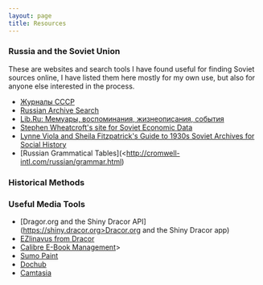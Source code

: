 ```yaml
---
layout: page
title: Resources
---
```


### Russia and the Soviet Union
These are websites and search tools I have found useful for finding Soviet sources online, I have listed them here mostly for my own use, but also for anyone else interested in the process.
* [Журналы СССР](https://sites.google.com/site/zurnalysssr/home/)
* [Russian Archive Search](http://metrics.tilda.ws/archives/)
* [Lib.Ru: Мемуары, воспоминания, жизнеописания, события](https://lib.ru)
* [Stephen Wheatcroft's site for Soviet Economic Data](http://www.melgrosh.unimelb.edu.au/home-front.php)
* [Lynne Viola and Sheila Fitzpatrick's Guide to 1930s Soviet Archives for Social History](https://www.google.com/books/edition/A_Researcher_s_Guide_to_Sources_on_Sovie/NphkUTKf50oC)
* [Russian Grammatical Tables](<http://cromwell-intl.com/russian/grammar.html)


### Historical Methods


### Useful Media Tools
* [Dragor.org and the Shiny Dracor API](https://shiny.dracor.org>Dracor.org and the Shiny Dracor app)
* [EZlinavus from Dracor](https://ezlinavis.dracor.org/)
* [Calibre E-Book Management](https://calibre-ebook.com)>
* [Sumo Paint](https://sumopaint.com)
* [Dochub](Https://dochub.com)
* [Camtasia](https://techsmith.com/video-editor)
